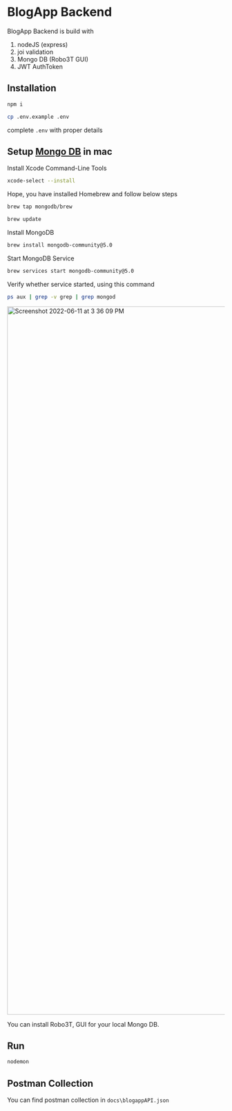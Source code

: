 # BlogApp Backend

BlogApp Backend is build with  
1) nodeJS (express)
2) joi validation
3) Mongo DB (Robo3T GUI)
4) JWT AuthToken

## Installation

```bash
npm i
```

```bash
cp .env.example .env
```
complete `.env` with proper details

## Setup [Mongo DB](https://www.mongodb.com/docs/manual/tutorial/install-mongodb-on-os-x/) in mac

Install Xcode Command-Line Tools
```bash
xcode-select --install
```
Hope, you have installed Homebrew and follow below steps
```bash
brew tap mongodb/brew
```
```bash
brew update
```
Install MongoDB
```bash
brew install mongodb-community@5.0
```
Start MongoDB Service
```bash
brew services start mongodb-community@5.0
```
Verify whether service started, using this command
```bash
ps aux | grep -v grep | grep mongod
```
<img width="1640" alt="Screenshot 2022-06-11 at 3 36 09 PM" src="https://user-images.githubusercontent.com/42349645/173183378-07261bef-8331-4c15-bafa-13e28e879a21.png">

You can install Robo3T, GUI for your local Mongo DB.

## Run

```bash
nodemon
```

## Postman Collection
You can find postman collection in `docs\blogappAPI.json`
